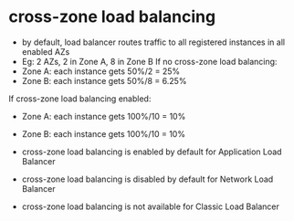 # cross-zone load balancing
- by default, load balancer routes traffic to all registered instances in all enabled AZs
- Eg: 2 AZs, 2 in Zone A, 8 in Zone B
If no cross-zone load balancing:
- Zone A: each instance gets 50%/2 = 25%
- Zone B: each instance gets 50%/8 = 6.25%

If cross-zone load balancing enabled:
- Zone A: each instance gets 100%/10 = 10%
- Zone B: each instance gets 100%/10 = 10%


- cross-zone load balancing is enabled by default for Application Load Balancer
- cross-zone load balancing is disabled by default for Network Load Balancer
- cross-zone load balancing is not available for Classic Load Balancer